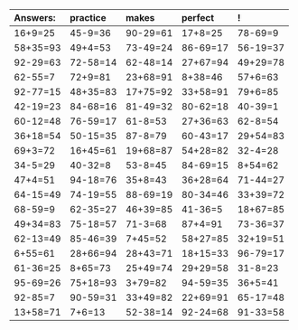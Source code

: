 | Answers: | practice | makes | perfect | ! |
| :--- | :--- | :--- | :--- | :--- |
| 16+9=25 | 45-9=36 | 90-29=61 | 17+8=25 | 78-69=9 | 
| 58+35=93 | 49+4=53 | 73-49=24 | 86-69=17 | 56-19=37 | 
| 92-29=63 | 72-58=14 | 62-48=14 | 27+67=94 | 49+29=78 | 
| 62-55=7 | 72+9=81 | 23+68=91 | 8+38=46 | 57+6=63 | 
| 92-77=15 | 48+35=83 | 17+75=92 | 33+58=91 | 79+6=85 | 
| 42-19=23 | 84-68=16 | 81-49=32 | 80-62=18 | 40-39=1 | 
| 60-12=48 | 76-59=17 | 61-8=53 | 27+36=63 | 62-8=54 | 
| 36+18=54 | 50-15=35 | 87-8=79 | 60-43=17 | 29+54=83 | 
| 69+3=72 | 16+45=61 | 19+68=87 | 54+28=82 | 32-4=28 | 
| 34-5=29 | 40-32=8 | 53-8=45 | 84-69=15 | 8+54=62 | 
| 47+4=51 | 94-18=76 | 35+8=43 | 36+28=64 | 71-44=27 | 
| 64-15=49 | 74-19=55 | 88-69=19 | 80-34=46 | 33+39=72 | 
| 68-59=9 | 62-35=27 | 46+39=85 | 41-36=5 | 18+67=85 | 
| 49+34=83 | 75-18=57 | 71-3=68 | 87+4=91 | 73-36=37 | 
| 62-13=49 | 85-46=39 | 7+45=52 | 58+27=85 | 32+19=51 | 
| 6+55=61 | 28+66=94 | 28+43=71 | 18+15=33 | 96-79=17 | 
| 61-36=25 | 8+65=73 | 25+49=74 | 29+29=58 | 31-8=23 | 
| 95-69=26 | 75+18=93 | 3+79=82 | 94-59=35 | 36+5=41 | 
| 92-85=7 | 90-59=31 | 33+49=82 | 22+69=91 | 65-17=48 | 
| 13+58=71 | 7+6=13 | 52-38=14 | 92-24=68 | 91-33=58 | 
